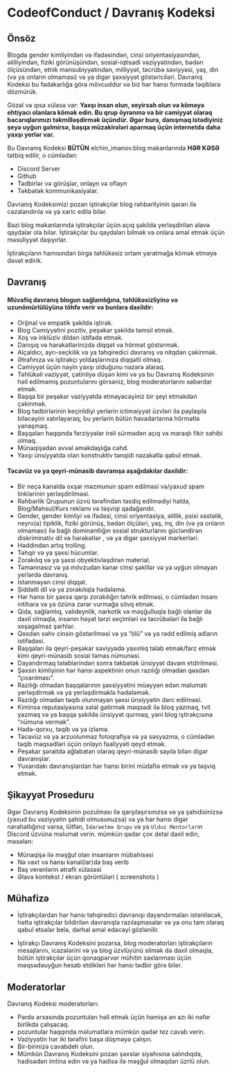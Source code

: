 # CodeofConduct / Davranış Kodeksi

## Önsöz
Blogda gender kimliyindən və ifadəsindən, cinsi oriyentasiyasından, əlilliyindən, fiziki görünüşündən, sosial-iqtisadi vəziyyətindən, bədən ölçüsündən, etnik mənsubiyyətindən, milliyyət, təcrübə səviyyəsi, yaş, din (və ya onların olmaması) və ya digər şəxsiyyət göstəriciləri. Davranış Kodeksi bu fədakarlığa görə mövcuddur və biz hər hansı formada təqiblərə dözmürük.

Gözəl və qısa xülasə var: **Yaxşı insan olun, xeyirxah olun və köməyə ehtiyacı olanlara kömək edin. Bu qrup öyrənmə və bir cəmiyyət olaraq bacarıqlarımızı təkmilləşdirmək üçündür. Əgər bura, danışmaq istədiyiniz şeyə uyğun gəlmirsə, başqa müzakirələri aparmaq üçün internetdə daha yaxşı yerlər var.**

Bu Davranış Kodeksi **BÜTÜN** elchin_imanov.blog məkanlarında __**HƏR KƏSƏ**__ tətbiq edilir, o cümlədən:
  - Discord Server
  - Github
  - Tədbirlər və görüşlər, onlayn və oflayn
  - Təkbətək kommunikasiyalar.
 
  Davranış Kodeksimizi pozan iştirakçılar blog rəhbərliyinin qərarı ilə cəzalandırıla və ya xaric edilə bilər.

Bəzi blog məkanlarında iştirakçılar üçün açıq şəkildə yerləşdirilən əlavə qaydalar ola bilər. İştirakçılar bu qaydaları bilmək və onlara əməl etmək üçün məsuliyyət daşıyırlar. 

İştirakçıların hamısından birgə təhlükəsiz ortam yaratmağa kömək etməyə dəvət edirik.

## Davranış
#### Müvafiq davranış blogun sağlamlığına, təhlükəsizliyinə və uzunömürlülüyünə töhfə verir və bunlara daxildir:
  - Orijinal və empatik şəkildə iştirak.
  - Blog Cəmiyyətini pozitiv, peşəkar şəkildə təmsil etmək.
  - Xoş və inklüziv dildən istifadə etmək.
  - Danışıq və hərəkətlərinizdə diqqət və hörmət göstərmək.
  - Alçaldıcı, ayrı-seçkilik və ya təhqiredici davranış və nitqdən çəkinmək.
  - Ətrafınıza və iştirakçı yoldaşlarınıza diqqətli olmaq.
  - Cəmiyyət üçün nəyin yaxşı olduğunu nəzərə alaraq.
  - Təhlükəli vəziyyət, çətinliyə düşən kimi və ya bu Davranış Kodeksinin həll edilməmiş pozuntularını görsəniz, blog moderatorlarını xəbərdar etmək.
  - Başqa bir peşəkar vəziyyətdə etməyəcəyiniz bir şeyi etməkdən çəkinmək.
  - Blog tədbirlərinin keçirildiyi yerlərin ictimaiyyət üzvləri ilə paylaşıla biləcəyini xatırlayaraq; bu yerlərin bütün havadarlarına hörmətlə yanaşmaq.
  - Başqaları haqqında fərziyyələr irəli sürmədən açıq və maraqlı fikir sahibi olmaq.
  - Münaqişədən əvvəl əməkdaşlığa cəhd.
  - Yaxşı ünsiyyətdə olan konstruktiv tənqidi nəzakətlə qəbul etmək.

#### Təcavüz və ya qeyri-münasib davranışa aşağıdakılar daxildir:
  - Bir neçə kanalda oxşar məzmunun spam edilməsi və/yaxud spam linklərinin yerləşdirilməsi.
  - Rəhbərlik Qrupunun üzvü tərəfindən təsdiq edilmədiyi halda, Blog/Məhsul/Kurs reklamı və təşviqi qadağandır.
  - Gender, gender kimliyi və ifadəsi, cinsi oriyentasiya, əlillik, psixi xəstəlik, neyro(a) tipiklik, fiziki görünüş, bədən ölçüləri, yaş, irq, din (və ya onların olmaması) ilə bağlı dominantlığın sosial strukturlarını gücləndirən diskriminativ dil və hərəkətlər , və ya digər şəxsiyyət markerləri.
  - Həddindən artıq trolling.
  - Təhqir və ya şəxsi hücumlar.
  - Zorakılıq və ya şəxsi obyektivləşdirən material.
  - Təmənnasız və ya mövzudan kənar cinsi şəkillər və ya uyğun olmayan yerlərdə davranış.
  - İstənməyən cinsi diqqət.
  - Şiddətli dil və ya zorakılıqla hədələmə.
  - Hər hansı bir şəxsə qarşı zorakılığın təhrik edilməsi, o cümlədən insanı intihara və ya özünə zərər vurmağa sövq etmək.
  - Qida, sağlamlıq, valideynlik, narkotik və məşğulluqla bağlı olanlar da daxil olmaqla, insanın həyat tərzi seçimləri və təcrübələri ilə bağlı xoşagəlməz şərhlər.
  - Qəsdən səhv cinsin göstərilməsi və ya “ölü” və ya rədd edilmiş adların istifadəsi.
  - Başqaları ilə qeyri-peşəkar səviyyədə yaxınlıq tələb etmək/farz etmək kimi qeyri-münasib sosial təmas nümunəsi.
  - Dayandırmaq tələblərindən sonra təkbətək ünsiyyət davam etdirilməsi.
  - Şəxsin kimliyinin hər hansı aspektinin onun razılığı olmadan qəsdən “çıxarılması”.
  - Razılığı olmadan başqalarının şəxsiyyətini müəyyən edən məlumatı yerləşdirmək və ya yerləşdirməklə hədələmək.
  - Razılığı olmadan təqib olunmayan şəxsi ünsiyyətin dərc edilməsi.
  - Kiminsə reputasiyasına xələl gətirmək məqsədi ilə bloq yazmaq, tvit yazmaq və ya başqa şəkildə ünsiyyət qurmaq, yəni blog iştirakçısına “nümunə vermək”.
  - Hədə-qorxu, təqib və ya izləmə.
  - Təcavüz və ya arzuolunmaz fotoqrafiya və ya səsyazma, o cümlədən təqib məqsədləri üçün onlayn fəaliyyəti qeyd etmək.
  - Peşəkar şəraitdə ağlabatan olaraq qeyri-münasib sayıla bilən digər davranışlar.
  - Yuxarıdakı davranışlardan hər hansı birini müdafiə etmək və ya təşviq etmək.

## Şikayyət Proseduru
Əgər Davranış Kodeksinin pozulması ilə qarşılaşırsınızsa və ya şahidisinizsə (yaxud bu vəziyyətin şahidi olmusunuzsa) və ya hər hansı digər narahatlığınız varsa, lütfən, `İdarəetmə Qrupu` və ya `Ulduz Mentorlar`ın Discord üzvünə məlumat verin. mümkün qədər çox detal daxil edin, məsələn:
- Münaqişə ilə məşğul olan insanların mübahisəsi
- Nə vaxt və hansı kanal(lar)da baş verib
- Baş verənlərin ətraflı xülasəsi
- Əlavə kontekst / ekran görüntüləri ( screenshots )

## Mühafizə
  - İştirakçılardan hər hansı təhqiredici davranışı dayandırmaları istəniləcək, hətta iştirakçılar bildirilən davranışla razılaşmasalar və ya onu tam olaraq qəbul etsələr belə, dərhal əməl edəcəyi gözlənilir.

  - İştirakçı Davranış Kodeksini pozarsa, blog moderatorları iştirakçıların mesajlarını, icazələrini və ya blog üzvlüyünü silmək də daxil olmaqla, bütün iştirakçılar üçün qonaqpərvər mühitin saxlanması üçün məqsədəuyğun hesab etdikləri hər hansı tədbir görə bilər.
 
## Moderatorlar
Davranış Kodeksi moderatorları:
  - Pərdə arxasında pozuntuları həll etmək üçün həmişə ən azı iki nəfər birlikdə çalışacaq.
  - pozuntular haqqında məlumatlara mümkün qədər tez cavab verin.
  - Vəziyyətin hər iki tərəfini başa düşməyə çalışın.
  - Bir-birinizə cavabdeh olun.
  - Mümkün Davranış Kodeksini pozan şəxslər siyahısına salındıqda, hadisədən imtina edin və ya hadisə ilə məşğul olmaqdan üzrlü olun.
  
